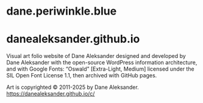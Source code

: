 # dane.periwinkle.blue
# danealeksander.github.io
Visual art folio website of Dane Aleksander designed and developed by Dane Aleksander with the open-source WordPress information architecture, and with Google Fonts: “Oswald” [Extra-Light, Medium] licensed under the SIL Open Font License 1.1, then archived with GitHub pages.

Art is copyrighted © 2011-2025 by Dane Aleksander. https://danealeksander.github.io/c/
